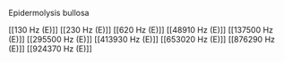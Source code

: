 Epidermolysis bullosa

[[130 Hz (E)]]
[[230 Hz (E)]]
[[620 Hz (E)]]
[[48910 Hz (E)]]
[[137500 Hz (E)]]
[[295500 Hz (E)]]
[[413930 Hz (E)]]
[[653020 Hz (E)]]
[[876290 Hz (E)]]
[[924370 Hz (E)]]